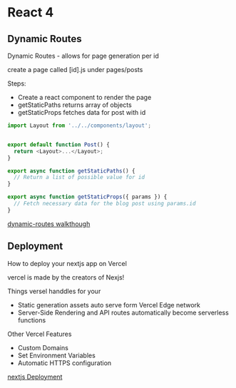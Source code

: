 # React 4

## Dynamic Routes

Dynamic Routes - allows for page generation per id 

create a page called [id].js under pages/posts

Steps:

- Create a react component to render the page
- getStaticPaths returns array of objects
- getStaticProps fetches data for post with id

```js
import Layout from '../../components/layout';


export default function Post() {
  return <Layout>...</Layout>;
}

export async function getStaticPaths() {
  // Return a list of possible value for id
}

export async function getStaticProps({ params }) {
  // Fetch necessary data for the blog post using params.id
}

```

[dynamic-routes walkthough](https://nextjs.org/learn/basics/dynamic-routes)

## Deployment

How to deploy your nextjs app on Vercel

vercel is made by the creators of Nexjs!

Things versel handdles for your

- Static generation assets auto serve form Vercel Edge network
- Server-Side Rendering and API routes automatically become serverless functions

Other Vercel Features

- Custom Domains
- Set Environment Variables
- Automatic HTTPS configuration


[nextjs Deployment](https://nextjs.org/learn/basics/deploying-nextjs-app)
